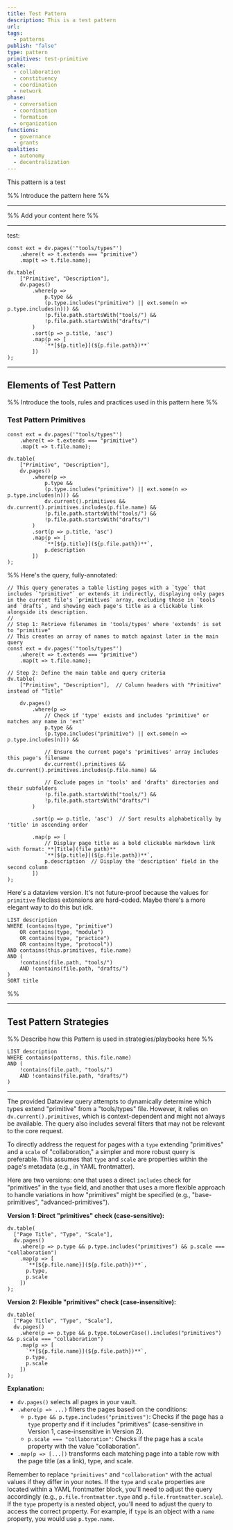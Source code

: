 ```yaml
---
title: Test Pattern
description: This is a test pattern
url: 
tags:
  - patterns
publish: "false"
type: pattern
primitives: test-primitive
scale:
  - collaboration
  - constituency
  - coordination
  - network
phase:
  - conversation
  - coordination
  - formation
  - organization
functions:
  - governance
  - grants
qualities:
  - autonomy
  - decentralization
---
```


This pattern is a test

%% Introduce the pattern here %%

---

%% Add your content here %%

---
test:
```dataviewjs
const ext = dv.pages('"tools/types"')
    .where(t => t.extends === "primitive")
    .map(t => t.file.name);

dv.table(
    ["Primitive", "Description"],
    dv.pages()
        .where(p => 
            p.type && 
            (p.type.includes("primitive") || ext.some(n => p.type.includes(n))) &&
            !p.file.path.startsWith("tools/") && 
            !p.file.path.startsWith("drafts/")
        )
        .sort(p => p.title, 'asc')
        .map(p => [
            `**[${p.title}](${p.file.path})**`
        ])
);
```

---
## Elements of Test Pattern

%% Introduce the tools, rules and practices used in this pattern here %%

### Test Pattern Primitives

```dataviewjs
const ext = dv.pages('"tools/types"')
    .where(t => t.extends === "primitive")
    .map(t => t.file.name);

dv.table(
    ["Primitive", "Description"],
    dv.pages()
        .where(p => 
            p.type && 
            (p.type.includes("primitive") || ext.some(n => p.type.includes(n))) &&
            dv.current().primitives && dv.current().primitives.includes(p.file.name) &&
            !p.file.path.startsWith("tools/") && 
            !p.file.path.startsWith("drafts/")
        )
        .sort(p => p.title, 'asc')
        .map(p => [
            `**[${p.title}](${p.file.path})**`,  
            p.description
        ])
);
```

%%
Here's the query, fully-annotated:
```dataviewjs
// This query generates a table listing pages with a `type` that includes `"primitive"` or extends it indirectly, displaying only pages in the current file's `primitives` array, excluding those in `tools` and `drafts`, and showing each page's title as a clickable link alongside its description.
//
// Step 1: Retrieve filenames in 'tools/types' where 'extends' is set to "primitive"
// This creates an array of names to match against later in the main query
const ext = dv.pages('"tools/types"')
    .where(t => t.extends === "primitive")
    .map(t => t.file.name);

// Step 2: Define the main table and query criteria
dv.table(
    ["Primitive", "Description"],  // Column headers with "Primitive" instead of "Title"
    
    dv.pages()
        .where(p => 
            // Check if 'type' exists and includes "primitive" or matches any name in 'ext'
            p.type && 
            (p.type.includes("primitive") || ext.some(n => p.type.includes(n))) &&

            // Ensure the current page's 'primitives' array includes this page's filename
            dv.current().primitives && dv.current().primitives.includes(p.file.name) &&

            // Exclude pages in 'tools' and 'drafts' directories and their subfolders
            !p.file.path.startsWith("tools/") && 
            !p.file.path.startsWith("drafts/")
        )
        
        .sort(p => p.title, 'asc')  // Sort results alphabetically by 'title' in ascending order

        .map(p => [
            // Display page title as a bold clickable markdown link with format: **[Title](file path)**
            `**[${p.title}](${p.file.path})**`,  
            p.description  // Display the 'description' field in the second column
        ])
);
```

Here's a dataview version. It's not future-proof because the values for `primitive` fileclass extensions are hard-coded. Maybe there's a more elegant way to do this but idk.
```dataview
LIST description
WHERE (contains(type, "primitive") 
    OR contains(type, "module") 
    OR contains(type, "practice") 
    OR contains(type, "protocol"))
AND contains(this.primitives, file.name)
AND (
    !contains(file.path, "tools/") 
    AND !contains(file.path, "drafts/")
)
SORT title
```
 %%

---

## Test Pattern Strategies

%% Describe how this Pattern is used in strategies/playbooks here %%

```dataview
LIST description
WHERE contains(patterns, this.file.name)
AND (
    !contains(file.path, "tools/") 
    AND !contains(file.path, "drafts/")
)
```

---

The provided Dataview query attempts to dynamically determine which types extend "primitive" from a "tools/types" file.  However, it relies on `dv.current().primitives`, which is context-dependent and might not always be available.  The query also includes several filters that may not be relevant to the core request.

To directly address the request for pages with a `type` extending "primitives" and a `scale` of "collaboration," a simpler and more robust query is preferable.  This assumes that `type` and `scale` are properties within the page's metadata (e.g., in YAML frontmatter).

Here are two versions: one that uses a direct `includes` check for "primitives" in the `type` field, and another that uses a more flexible approach to handle variations in how "primitives" might be specified (e.g., "base-primitives", "advanced-primitives").

**Version 1: Direct "primitives" check (case-sensitive):**

```dataviewjs
dv.table(
  ["Page Title", "Type", "Scale"],
  dv.pages()
    .where(p => p.type && p.type.includes("primitives") && p.scale === "collaboration")
    .map(p => [
      `**[${p.file.name}](${p.file.path})**`,
      p.type,
      p.scale
    ])
);
```

**Version 2: Flexible "primitives" check (case-insensitive):**

```dataviewjs
dv.table(
  ["Page Title", "Type", "Scale"],
  dv.pages()
    .where(p => p.type && p.type.toLowerCase().includes("primitives") && p.scale === "collaboration")
    .map(p => [
      `**[${p.file.name}](${p.file.path})**`,
      p.type,
      p.scale
    ])
);
```

**Explanation:**

*   `dv.pages()` selects all pages in your vault.
*   `.where(p => ...)` filters the pages based on the conditions:
    *   `p.type && p.type.includes("primitives")`: Checks if the page has a `type` property and if it includes "primitives" (case-sensitive in Version 1, case-insensitive in Version 2).
    *   `p.scale === "collaboration"`: Checks if the page has a `scale` property with the value "collaboration".
*   `.map(p => [...])` transforms each matching page into a table row with the page title (as a link), type, and scale.


Remember to replace `"primitives"` and `"collaboration"` with the actual values if they differ in your notes.  If the `type` and `scale` properties are located within a YAML frontmatter block, you'll need to adjust the query accordingly (e.g., `p.file.frontmatter.type` and `p.file.frontmatter.scale`).  If the `type` property is a nested object, you'll need to adjust the query to access the correct property.  For example, if `type` is an object with a `name` property, you would use `p.type.name`.
